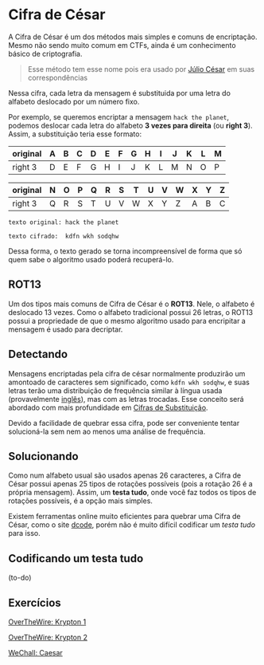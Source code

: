 # Cifra de César

A Cifra de César é um dos métodos mais simples e comuns de encriptação. Mesmo não sendo muito comum em CTFs, ainda é um conhecimento básico de criptografia.

> Esse método tem esse nome pois era usado por [Júlio César](https://pt.wikipedia.org/wiki/J%C3%BAlio_C%C3%A9sar) em suas correspondências

Nessa cifra, cada letra da mensagem é substituida por uma letra do alfabeto deslocado por um número fixo.

Por exemplo, se queremos encriptar a mensagem `hack the planet`, podemos deslocar cada letra do alfabeto **3 vezes para direita** (ou **right 3**). Assim, a substituição teria esse formato:

|original| A | B | C | D | E | F | G | H | I | J | K | L | M |
|--------|---|---|---|---|---|---|---|---|---|---|---|---|---|
|right 3 | D | E | F | G | H | I | J | K | L | M | N | O | P |

|original| N | O | P | Q | R | S | T | U | V | W | X | Y | Z |
|--------|---|---|---|---|---|---|---|---|---|---|---|---|---|
|right 3 | Q | R | S | T | U | V | W | X | Y | Z | A | B | C |

```
texto original: hack the planet

texto cifrado:  kdfn wkh sodqhw
```
Dessa forma, o texto gerado se torna incompreensível de forma que só quem sabe o algoritmo usado poderá recuperá-lo.

## ROT13
Um dos tipos mais comuns de Cifra de César é o **ROT13**. Nele, o alfabeto é deslocado 13 vezes. Como o alfabeto tradicional possui 26 letras, o ROT13 possui a propriedade de que o mesmo algoritmo usado para encripitar a mensagem é usado para decriptar.

## Detectando
Mensagens encriptadas pela cifra de césar normalmente produzirão um amontoado de caracteres sem significado, como `kdfn wkh sodqhw`, e suas letras terão uma distribuição de frequência similar à língua usada (provavelmente [inglês](https://en.wikipedia.org/wiki/File%3aEnglish_letter_frequency_%28frequency%29.svg)), mas com as letras trocadas. Esse conceito será abordado com mais profundidade em [Cifras de Substituição](substitution-cipher.md).

Devido a facilidade de quebrar essa cifra, pode ser conveniente tentar solucioná-la sem nem ao menos uma análise de frequência.

## Solucionando
Como num alfabeto usual são usados apenas 26 caracteres, a Cifra de César possui apenas 25 tipos de rotações possíveis (pois a rotação 26 é a própria mensagem). Assim, um **testa tudo**, onde você faz todos os tipos de rotações possíveis, é a opção mais simples.

Existem ferramentas online muito eficientes para quebrar uma Cifra de César, como o site [dcode](https://www.dcode.fr/caesar-cipher), porém não é muito difícil codificar um _testa tudo_ para isso.

## Codificando um testa tudo
(to-do)

## Exercícios

[OverTheWire: Krypton 1](http://overthewire.org/wargames/krypton/krypton1.html)

[OverTheWire: Krypton 2](http://overthewire.org/wargames/krypton/krypton2.html)

[WeChall: Caesar](https://www.wechall.net/challenge/training/crypto/caesar/index.php)
